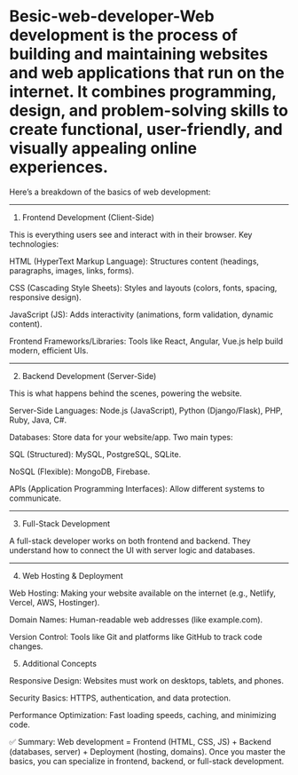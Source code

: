 # Besic-web-developer-Web development is the process of building and maintaining websites and web applications that run on the internet. It combines programming, design, and problem-solving skills to create functional, user-friendly, and visually appealing online experiences.

Here’s a breakdown of the basics of web development:


---

1. Frontend Development (Client-Side)

This is everything users see and interact with in their browser.
Key technologies:

HTML (HyperText Markup Language): Structures content (headings, paragraphs, images, links, forms).

CSS (Cascading Style Sheets): Styles and layouts (colors, fonts, spacing, responsive design).

JavaScript (JS): Adds interactivity (animations, form validation, dynamic content).

Frontend Frameworks/Libraries: Tools like React, Angular, Vue.js help build modern, efficient UIs.



---

2. Backend Development (Server-Side)

This is what happens behind the scenes, powering the website.

Server-Side Languages: Node.js (JavaScript), Python (Django/Flask), PHP, Ruby, Java, C#.

Databases: Store data for your website/app. Two main types:

SQL (Structured): MySQL, PostgreSQL, SQLite.

NoSQL (Flexible): MongoDB, Firebase.


APIs (Application Programming Interfaces): Allow different systems to communicate.



---

3. Full-Stack Development

A full-stack developer works on both frontend and backend. They understand how to connect the UI with server logic and databases.


---

4. Web Hosting & Deployment

Web Hosting: Making your website available on the internet (e.g., Netlify, Vercel, AWS, Hostinger).

Domain Names: Human-readable web addresses (like example.com).

Version Control: Tools like Git and platforms like GitHub to track code changes.

5. Additional Concepts

Responsive Design: Websites must work on desktops, tablets, and phones.

Security Basics: HTTPS, authentication, and data protection.

Performance Optimization: Fast loading speeds, caching, and minimizing code.

✅ Summary:
Web development = Frontend (HTML, CSS, JS) + Backend (databases, server) + Deployment (hosting, domains).
Once you master the basics, you can specialize in frontend, backend, or full-stack development.




